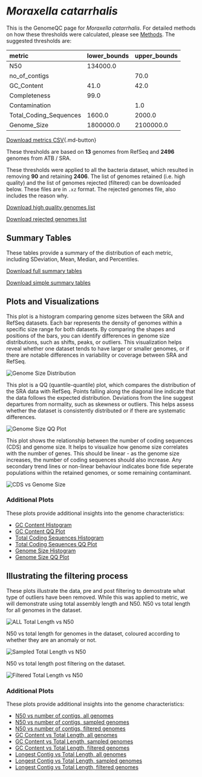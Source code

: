 # *Moraxella catarrhalis*

This is the GenomeQC page for *Moraxella catarrhalis*. For detailed methods on how these thresholds were calculated, please see [Methods](../../methods.md).
The suggested thresholds are: 

| metric                 | lower_bounds   | upper_bounds   |
|:-----------------------|:---------------|:---------------|
| N50                    | 134000.0       |                |
| no_of_contigs          |                | 70.0           |
| GC_Content             | 41.0           | 42.0           |
| Completeness           | 99.0           |                |
| Contamination          |                | 1.0            |
| Total_Coding_Sequences | 1600.0         | 2000.0         |
| Genome_Size            | 1800000.0      | 2100000.0      |

[Download metrics CSV](Moraxella_catarrhalis_metrics.csv){.md-button}


These thresholds are based on **13** genomes from RefSeq and **2496** genomes from ATB / SRA.

These thresholds were applied to all the bacteria dataset, which resulted in removing **90** and retaining **2406**.
The list of genomes retained (i.e. high quality) and the list of genomes rejected (filtered) can be downloaded below. These files are in `.xz` format. The rejected genomes file, also includes the reason why.

[Download high quality genomes list](Moraxella_catarrhalis_high_quality_genomes.csv.xz)


[Download rejected genomes list](Moraxella_catarrhalis_filtered_out_genomes.csv.xz)



## Summary Tables
These tables provide a summary of the distribution of each metric, including SDeviation, Mean, Median, and Percentiles.

[Download full summary tables](summary.csv)

[Download simple summary tables](selected_summary.csv)

## Plots and Visualizations

This plot is a histogram comparing genome sizes between the SRA and RefSeq datasets. Each bar represents the density of genomes within a specific size range for both datasets. By comparing the shapes and positions of the bars, you can identify differences in genome size distributions, such as shifts, peaks, or outliers. This visualization helps reveal whether one dataset tends to have larger or smaller genomes, or if there are notable differences in variability or coverage between SRA and RefSeq.

![Genome Size Distribution](Genome_Size_refseq_histogram_kde.png)

This plot is a QQ (quantile-quantile) plot, which compares the distribution of the SRA data with RefSeq. Points falling along the diagonal line indicate that the data follows the expected distribution. Deviations from the line suggest departures from normality, such as skewness or outliers. This helps assess whether the dataset is consistently distributed or if there are systematic differences.

![Genome Size QQ Plot](Genome_Size_refseq_qqplot.png)

This plot shows the relationship between the number of coding sequences (CDS) and genome size. It helps to visualize how genome size correlates with the number of genes. This should be linear - as the genome size increases, the number of coding sequences should also increase. Any secondary trend lines or non-linear behaviour indicates bone fide seperate populations within the retained genomes, or some remaining contaminant. 

![CDS vs Genome Size](Moraxella_catarrhalis_CDS_vs_Genome_Size.png)

### Additional Plots

These plots provide additional insights into the genome characteristics:

- [GC Content Histogram](GC_Content_refseq_histogram_kde.png)
- [GC Content QQ Plot](GC_Content_refseq_qqplot.png)
- [Total Coding Sequences Histogram](Total_Coding_Sequences_refseq_histogram_kde.png)
- [Total Coding Sequences QQ Plot](Total_Coding_Sequences_refseq_qqplot.png)
- [Genome Size Histogram](Genome_Size_refseq_histogram_kde.png)
- [Genome Size QQ Plot](Genome_Size_refseq_qqplot.png)
## Illustrating the filtering process
These plots illustrate the data, pre and post filtering to demostrate what type of outliers have been removed. While this was applied to metric, we will demonstrate using total assembly length and N50.
N50 vs total length for all genomes in the dataset.

![ALL Total Length vs N50](Moraxella_catarrhalis_all_total_length_N50.png)

N50 vs total length for genomes in the dataset, coloured according to whether they are an anomaly or not.

![Sampled Total Length vs N50](Moraxella_catarrhalis_sample_total_length_N50.png)

N50 vs total length post filtering on the dataset.

![Filtered Total Length vs N50](Moraxella_catarrhalis_filt_total_length_N50.png)

### Additional Plots

These plots provide additional insights into the genome characteristics:

- [N50 vs number of contigs, all genomes](Moraxella_catarrhalis_all_N50_number.png)
- [N50 vs number of contigs, sampled genomes](Moraxella_catarrhalis_sample_N50_number.png)
- [N50 vs number of contigs, filtered genomes](Moraxella_catarrhalis_filt_N50_number.png)
- [GC Content vs Total Length, all genomes](Moraxella_catarrhalis_all_total_length_GC_Content.png)
- [GC Content vs Total Length, sampled genomes](Moraxella_catarrhalis_sample_total_length_GC_Content.png)
- [GC Content vs Total Length, filtered genomes](Moraxella_catarrhalis_filt_total_length_GC_Content.png)
- [Longest Contig vs Total Length, all genomes](Moraxella_catarrhalis_all_total_length_longest.png)
- [Longest Contig vs Total Length, sampled genomes](Moraxella_catarrhalis_sample_total_length_longest.png)
- [Longest Contig vs Total Length, filtered genomes](Moraxella_catarrhalis_filt_total_length_longest.png)
